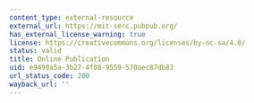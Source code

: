 ```yaml
---
content_type: external-resource
external_url: https://mit-serc.pubpub.org/
has_external_license_warning: true
license: https://creativecommons.org/licenses/by-nc-sa/4.0/
status: valid
title: Online Publication
uid: e9490a5a-3b27-4f08-9559-570aec87db83
url_status_code: 200
wayback_url: ''
---
```

